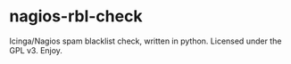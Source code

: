 nagios-rbl-check
================

Icinga/Nagios spam blacklist check, written in python.
Licensed under the GPL v3. Enjoy.
